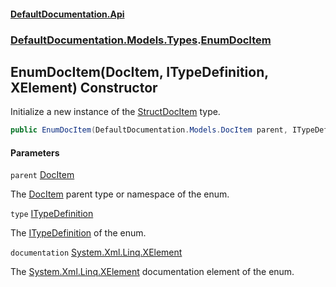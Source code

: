 #### [DefaultDocumentation\.Api](../../../../index.md 'index')
### [DefaultDocumentation\.Models\.Types](../../../../index.md#DefaultDocumentation.Models.Types 'DefaultDocumentation\.Models\.Types').[EnumDocItem](index.md 'DefaultDocumentation\.Models\.Types\.EnumDocItem')

## EnumDocItem\(DocItem, ITypeDefinition, XElement\) Constructor

Initialize a new instance of the [StructDocItem](../StructDocItem/index.md 'DefaultDocumentation\.Models\.Types\.StructDocItem') type\.

```csharp
public EnumDocItem(DefaultDocumentation.Models.DocItem parent, ITypeDefinition type, System.Xml.Linq.XElement? documentation);
```
#### Parameters

<a name='DefaultDocumentation.Models.Types.EnumDocItem.EnumDocItem(DefaultDocumentation.Models.DocItem,ITypeDefinition,System.Xml.Linq.XElement).parent'></a>

`parent` [DocItem](../../DocItem/index.md 'DefaultDocumentation\.Models\.DocItem')

The [DocItem](../../DocItem/index.md 'DefaultDocumentation\.Models\.DocItem') parent type or namespace of the enum\.

<a name='DefaultDocumentation.Models.Types.EnumDocItem.EnumDocItem(DefaultDocumentation.Models.DocItem,ITypeDefinition,System.Xml.Linq.XElement).type'></a>

`type` [ITypeDefinition](https://github.com/icsharpcode/ILSpy 'ICSharpCode\.Decompiler\.TypeSystem\.ITypeDefinition')

The [ITypeDefinition](https://github.com/icsharpcode/ILSpy 'ICSharpCode\.Decompiler\.TypeSystem\.ITypeDefinition') of the enum\.

<a name='DefaultDocumentation.Models.Types.EnumDocItem.EnumDocItem(DefaultDocumentation.Models.DocItem,ITypeDefinition,System.Xml.Linq.XElement).documentation'></a>

`documentation` [System\.Xml\.Linq\.XElement](https://learn.microsoft.com/en-us/dotnet/api/system.xml.linq.xelement 'System\.Xml\.Linq\.XElement')

The [System\.Xml\.Linq\.XElement](https://learn.microsoft.com/en-us/dotnet/api/system.xml.linq.xelement 'System\.Xml\.Linq\.XElement') documentation element of the enum\.